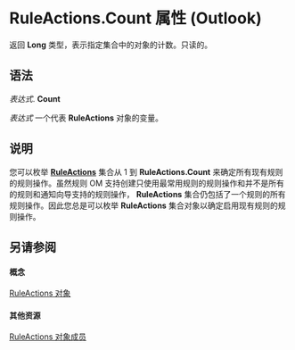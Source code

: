 
# RuleActions.Count 属性 (Outlook)

返回 **Long** 类型，表示指定集合中的对象的计数。只读的。


## 语法

 _表达式_. **Count**

 _表达式_ 一个代表 **RuleActions** 对象的变量。


## 说明

您可以枚举 **[RuleActions](82ba76cd-86a4-3372-cb51-2df1d58c8b71.md)** 集合从 1 到 **RuleActions.Count** 来确定所有现有规则的规则操作。虽然规则 OM 支持创建只使用最常用规则的规则操作和并不是所有的规则和通知向导支持的规则操作， **RuleActions** 集合仍包括了一个规则的所有规则操作。因此您总是可以枚举 **RuleActions** 集合对象以确定启用现有规则的规则操作。


## 另请参阅


#### 概念


[RuleActions 对象](82ba76cd-86a4-3372-cb51-2df1d58c8b71.md)
#### 其他资源


[RuleActions 对象成员](ea4c7acb-2ce2-ecf9-046f-2eb48d4935bb.md)